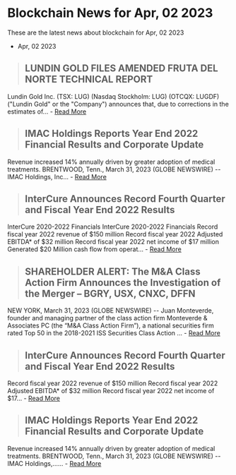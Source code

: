 # Blockchain News for Apr, 02 2023
These are the latest news about blockchain for Apr, 02 2023
- Apr, 02 2023
> ## LUNDIN GOLD FILES AMENDED FRUTA DEL NORTE TECHNICAL REPORT 
 Lundin Gold Inc. (TSX: LUG) (Nasdaq Stockholm: LUG) (OTCQX: LUGDF) ("Lundin Gold" or the "Company") announces that, due to corrections in the estimates of... - [Read More](https://finance.yahoo.com/news/lundin-gold-files-amended-fruta-000000523.html) 
> ## IMAC Holdings Reports Year End 2022 Financial Results and Corporate Update 
 Revenue increased 14% annually driven by greater adoption of medical treatments. BRENTWOOD, Tenn., March 31, 2023 (GLOBE NEWSWIRE) -- IMAC Holdings, Inc... - [Read More](https://finance.yahoo.com/news/imac-holdings-reports-end-2022-000000414.html) 
> ## InterCure Announces Record Fourth Quarter and Fiscal Year End 2022 Results 
 InterCure 2020-2022 Financials InterCure 2020-2022 Financials Record fiscal year 2022 revenue of $150 million Record fiscal year 2022 Adjusted EBITDA* of $32 million Record fiscal year 2022 net income of $17 million Generated $20 Million cash flow from operat… - [Read More](https://finance.yahoo.com/news/intercure-announces-record-fourth-quarter-000000465.html) 
> ## SHAREHOLDER ALERT: The M&A Class Action Firm Announces the Investigation of the Merger – BGRY, USX, CNXC, DFFN 
 NEW YORK, March 31, 2023 (GLOBE NEWSWIRE) -- Juan Monteverde, founder and managing partner of the class action firm Monteverde & Associates PC (the “M&A Class Action Firm”), a national securities firm rated Top 50 in the 2018-2021 ISS Securities Class Action … - [Read More](https://www.globenewswire.com/news-release/2023/04/01/2639104/0/en/SHAREHOLDER-ALERT-The-M-A-Class-Action-Firm-Announces-the-Investigation-of-the-Merger-BGRY-USX-CNXC-DFFN.html) 
> ## InterCure Announces Record Fourth Quarter and Fiscal Year End 2022 Results 
 Record fiscal year 2022 revenue of $150 million  Record fiscal year 2022 Adjusted EBITDA* of $32 million  Record fiscal year 2022 net income of $17... - [Read More](https://www.globenewswire.com/news-release/2023/04/01/2639106/0/en/InterCure-Announces-Record-Fourth-Quarter-and-Fiscal-Year-End-2022-Results.html) 
> ## IMAC Holdings Reports Year End 2022 Financial Results and Corporate Update 
 Revenue increased 14% annually driven by greater adoption of medical treatments.  BRENTWOOD, Tenn., March  31, 2023  (GLOBE NEWSWIRE) -- IMAC Holdings,...... - [Read More](https://www.globenewswire.com/news-release/2023/04/01/2639105/0/en/IMAC-Holdings-Reports-Year-End-2022-Financial-Results-and-Corporate-Update.html) 
